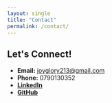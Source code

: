 ```yaml
---
layout: single
title: "Contact"
permalink: /contact/
---
```


## Let's Connect!

- **Email:** [joyglory213@gmail.com](mailto:joyglory213@gmail.com)  
- **Phone:** 0790130352  
- **[LinkedIn](https://linkedin.com/in/joycheruto)**  
- **[GitHub](https://github.com/cheruto23)**
